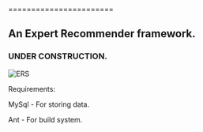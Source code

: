 =======================
## An Expert Recommender framework.
### UNDER CONSTRUCTION.

![ERS](https://github.com/rwth-acis/Recommendation-Service/blob/master/res/under_construction.png)


Requirements:

MySql - For storing data.

Ant - For build system.
